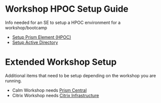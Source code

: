 # Workshop HPOC Setup Guide
Info needed for an SE to setup a HPOC environment for a workshop/bootcamp

- [Setup Prism Element (HPOC)](./prism_element/prism_element_setup.rst)
- [Setup Active Directory](./active_directory/active_directory_setup.rst)

# Extended Workshop Setup
Additional items that need to be setup depending on the workshop you are running.

- Calm Workshop needs [Prism Central](./prism_central/prism_central_setup.rst)
- Citrix Workshop needs [Citrix Infrastructure](./)
